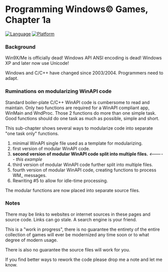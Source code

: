 # Programming Windows© Games, Chapter 1a

[![Language](https://img.shields.io/badge/Language%20-C++-blue.svg)](https://github.com/GeorgePimpleton/Win32-games/)
[![Platform](https://img.shields.io/badge/Platform%20-Win32-blue.svg)](https://github.com/GeorgePimpleton/Win32-games/)

### Background

Win9X/Me is officially dead!  Windows API ANSI encoding is dead!  Windows XP and later now use Unicode!

Windows and C/C++ have changed since 2003/2004.  Programmers need to adapt.

### Ruminations on modularizing WinAPI code

Standard boiler-plate C/C++ WinAPI code is cumbersome to read and maintain.  Only two functions are required for a WinAPI compliant app, WinMain and WndProc. Those 2 functions do more than one simple task. Good functions should do one task as much as possible, simple and short.

This sub-chapter shows several ways to modularize code into separate "one task only" functions.

1. minimal WinAPI single file used as a template for modularizing.
2. first version of modular WinAPI code.
3. **second version of modular WinAPI code split into multiple files.** *<----- this example*
4. third version of modular WinAPI code further split into multiple files.
5. fourth version of modular WinAPI code, creating functions to process WM_ messages.
6. Rewriting #5 to allow for idle-time processing.

The modular functions are now placed into separate source files.

### Notes

There may be links to websites or internet sources in these pages and source code. Links can go stale. A search engine is your friend.

This is a "work in progress", there is no guarantee the entirety of the entire collection of games will ever be modernized any time soon or to what degree of modern usage.

There is also no guarantee the source files will work for you.

If you find better ways to rework the code please drop me a note and let me know.
